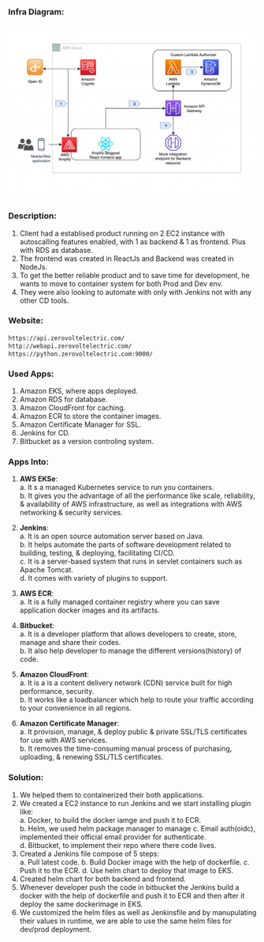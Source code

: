 ### Infra Diagram:
![Screenshot](arch.png)

### Description:
1. Client had a establised product running on 2 EC2 instance with autoscalling features enabled, with 1 as backend & 1 as frontend. Plus with RDS as database.
2. The frontend was created in ReactJs and Backend was created in NodeJs.
3. To get the better reliable product and to save time for development, he wants to move to container system for both Prod and Dev env.
4. They were also looking to automate with only with Jenkins not with any other CD tools.

### Website: 
``````
https://api.zerovoltelectric.com/
http://webapi.zerovoltelectric.com/
https://python.zerovoltelectric.com:9000/
``````

### Used Apps:
1. Amazon EKS, where apps deployed.
2. Amazon RDS for database.
3. Amazon CloudFront for caching.
4. Amazon ECR to store the container images.
5. Amazon Certificate Manager for SSL.
6. Jenkins for CD.
7. Bitbucket as a version controling system.

### Apps Into:
1. **AWS EKSe**:<br/>
        a. It s a managed Kubernetes service to run you containers.<br/>
        b. It gives you the advantage of all the performance like scale, reliability, & availability of AWS infrastructure, as well as integrations with AWS networking & security services.

2. **Jenkins**:<br/>
            a. It is an open source automation server based on Java.<br/>
            b. It helps automate the parts of software development related to building, testing, & deploying, facilitating CI/CD.<br/>
            c. It is a server-based system that runs in servlet containers such as Apache Tomcat.<br/>
            d. It comes with variety of plugins to support.

3. **AWS ECR**:<br/>
            a. It is a fully managed container registry where you can save application docker images and its artifacts.

4. **Bitbucket**:<br/>
            a. It is a developer platform that allows developers to create, store, manage and share their codes.<br/>
            b. It also help developer to manage the different versions(history) of code.

5. **Amazon CloudFront**:<br/>
                    a. It is a is a content delivery network (CDN) service built for high performance, security.<br/>
                    b. It works like a loadbalancer which help to route your traffic according to your convenience in all regions.

6. **Amazon Certificate Manager**:<br/>
            a. It provision, manage, & deploy public & private SSL/TLS certificates for use with AWS services.<br/>
            b. It removes the time-consuming manual process of purchasing, uploading, & renewing SSL/TLS certificates.

### Solution:
1. We helped them to containerized their both applications.
2. We created a EC2 instance to run Jenkins and we start installing plugin like: <br/>
    a. Docker, to build the docker iamge and push it to ECR. <br/>
    b. Helm, we used helm package manager to manage
    c. Email auth(oidc), implemented their official email provider for authenticate. <br/>
    d. Bitbucket, to implement their repo where there code lives.
3. Created a Jenkins file compose of 5 steps:<br/>
    a. Pull latest code.
    b. Build Docker image with the help of dockerfile.
    c. Push it to the ECR.
    d. Use helm chart to deploy that image to EKS.
4. Created helm chart for both backend and frontend.
5. Whenever developer push the code in bitbucket the Jenkins build a docker with the help of dockerfile and push it to ECR and then after it deploy the same dockerimage in EKS.
6. We customized the helm files as well as Jenkinsfile and by manupulating their values in runtime, we are able to use the same helm files for dev/prod deployment.
